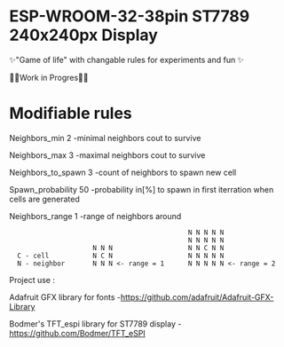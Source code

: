 # ESP-WROOM-32-38pin ST7789 240x240px Display

✨"Game of life" with changable rules for experiments and fun ✨

🐱‍💻Work in Progres🐱‍💻

# Modifiable rules

Neighbors_min       2   -minimal neighbors cout to survive

Neighbors_max       3   -maximal neighbors cout to survive

Neighbors_to_spawn  3   -count of neighbors to spawn new cell

Spawn_probability  50   -probability in[%] to spawn in first
                         iterration when cells are generated
                        
Neighbors_range     1   -range of neighbors around 

                                                 N N N N N                                                 
                                                 N N N N N                                                 
                         N N N                   N N C N N                         
      C - cell           N C N                   N N N N N
      N - neighbor       N N N <- range = 1      N N N N N <- range = 2
 

Project use :

Adafruit GFX library for fonts -https://github.com/adafruit/Adafruit-GFX-Library

Bodmer's TFT_espi library for ST7789 display -https://github.com/Bodmer/TFT_eSPI
